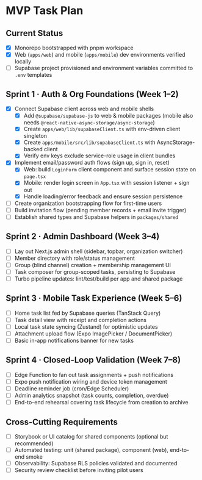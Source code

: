 # MVP Task Plan

## Current Status
- [x] Monorepo bootstrapped with pnpm workspace
- [x] Web (`apps/web`) and mobile (`apps/mobile`) dev environments verified locally
- [ ] Supabase project provisioned and environment variables committed to `.env` templates

## Sprint 1 · Auth & Org Foundations (Week 1–2)
- [x] Connect Supabase client across web and mobile shells
  - [x] Add `@supabase/supabase-js` to web & mobile packages (mobile also needs `@react-native-async-storage/async-storage`)
  - [x] Create `apps/web/lib/supabaseClient.ts` with env-driven client singleton
  - [x] Create `apps/mobile/src/lib/supabaseClient.ts` with AsyncStorage-backed client
  - [x] Verify env keys exclude service-role usage in client bundles
- [x] Implement email/password auth flows (sign up, sign in, reset)
  - [x] Web: build `LoginForm` client component and surface session state on `page.tsx`
  - [x] Mobile: render login screen in `App.tsx` with session listener + sign out
  - [x] Handle loading/error feedback and ensure session persistence
- [ ] Create organization bootstrapping flow for first-time users
- [ ] Build invitation flow (pending member records + email invite trigger)
- [ ] Establish shared types and Supabase helpers in `packages/shared`

## Sprint 2 · Admin Dashboard (Week 3–4)
- [ ] Lay out Next.js admin shell (sidebar, topbar, organization switcher)
- [ ] Member directory with role/status management
- [ ] Group (blind channel) creation + membership management UI
- [ ] Task composer for group-scoped tasks, persisting to Supabase
- [ ] Turbo pipeline updates: lint/test/build per app and shared package

## Sprint 3 · Mobile Task Experience (Week 5–6)
- [ ] Home task list fed by Supabase queries (TanStack Query)
- [ ] Task detail view with receipt and completion actions
- [ ] Local task state syncing (Zustand) for optimistic updates
- [ ] Attachment upload flow (Expo ImagePicker / DocumentPicker)
- [ ] Basic in-app notifications banner for new tasks

## Sprint 4 · Closed-Loop Validation (Week 7–8)
- [ ] Edge Function to fan out task assignments + push notifications
- [ ] Expo push notification wiring and device token management
- [ ] Deadline reminder job (cron/Edge Scheduler)
- [ ] Admin analytics snapshot (task counts, completion, overdue)
- [ ] End-to-end rehearsal covering task lifecycle from creation to archive

## Cross-Cutting Requirements
- [ ] Storybook or UI catalog for shared components (optional but recommended)
- [ ] Automated testing: unit (shared package), component (web), end-to-end smoke
- [ ] Observability: Supabase RLS policies validated and documented
- [ ] Security review checklist before inviting pilot users
